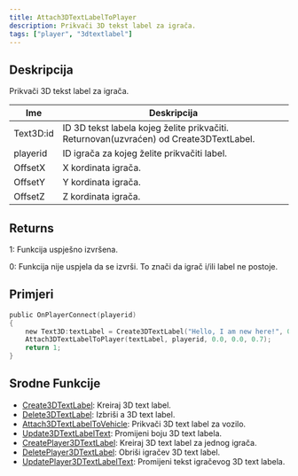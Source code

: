 ```yaml
---
title: Attach3DTextLabelToPlayer
description: Prikvači 3D tekst label za igrača.
tags: ["player", "3dtextlabel"]
---
```


## Deskripcija

Prikvači 3D tekst label za igrača.

| Ime       | Deskripcija                                                                            |
| --------- | -------------------------------------------------------------------------------------- |
| Text3D:id | ID 3D tekst labela kojeg želite prikvačiti. Returnovan(uzvraćen) od Create3DTextLabel. |
| playerid  | ID igrača za kojeg želite prikvačiti label.                                            |
| OffsetX   | X kordinata igrača.                                                                    |
| OffsetY   | Y kordinata igrača.                                                                    |   
| OffsetZ   | Z kordinata igrača.                                                                    |

## Returns

1: Funkcija uspješno izvršena.

0: Funkcija nije uspjela da se izvrši. To znači da igrač i/ili label ne postoje.

## Primjeri

```c
public OnPlayerConnect(playerid)
{
    new Text3D:textLabel = Create3DTextLabel("Hello, I am new here!", 0x008080FF, 30.0, 40.0, 50.0, 40.0, 0);
    Attach3DTextLabelToPlayer(textLabel, playerid, 0.0, 0.0, 0.7);
    return 1;
}
```

## Srodne Funkcije

- [Create3DTextLabel](Create3DTextLabel): Kreiraj 3D text label.
- [Delete3DTextLabel](Delete3DTextLabel): Izbriši a 3D text label.
- [Attach3DTextLabelToVehicle](Attach3DTextLabelToVehicle): Prikvači 3D text label za vozilo.
- [Update3DTextLabelText](Update3DTextLabelText): Promijeni boju 3D text labela.
- [CreatePlayer3DTextLabel](CreatePlayer3DTextLabel): Kreiraj 3D text label za jednog igrača.
- [DeletePlayer3DTextLabel](DeletePlayer3DTextLabel): Obriši igračev 3D text label.
- [UpdatePlayer3DTextLabelText](UpdatePlayer3DTextLabelText): Promijeni tekst igračevog 3D text labela.
